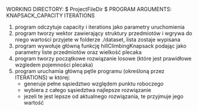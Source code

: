 WORKING DIRECTORY: $ ProjectFileDir $
PROGRAM ARGUMENTS: KNAPSACK_CAPACITY ITERATIONS
                  
		   
		   
1. program odczytuje capacity i iterations jako parametry uruchomienia 
2. program tworzy wektor zawierający struktury przedmiotów i wgrywa do niego wartości przyjete w folderze ./dataset, lista zostaje wypisana
3. program wywołuje główną funkcję hillClimbingKnapsack podając jako parametry liste przedmiotów oraz wielkość plecaka
4. program tworzy początkowe rozwiązanie losowe (które jest prawidłowe wzgledem pojemności plecaka)
5. program uruchamia główną pętle programu (określoną przez ITERATIONS) w której:
	- generuje pełne sąsiedztwo względem punktu roboczego
	- wybiera z całego sąsiedztwa najlepsze rozwiązanie
	- jezeli te jest lepsze od aktualnego rozwiązania, te przyjmuje jego wartość

